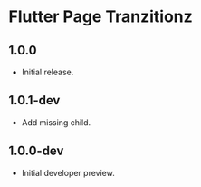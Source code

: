 # Flutter Page Tranzitionz

## 1.0.0

* Initial release.

## 1.0.1-dev

* Add missing child.

## 1.0.0-dev

* Initial developer preview.
